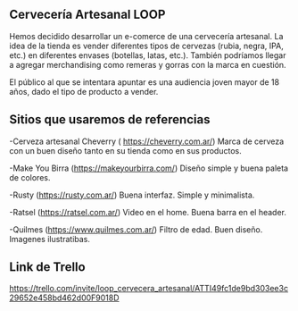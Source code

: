 ## Cervecería Artesanal LOOP

Hemos decidido desarrollar un e-comerce de una cervecería artesanal. La idea de la tienda es vender diferentes tipos de cervezas (rubia, negra, IPA, etc.) en diferentes envases (botellas, latas, etc.). También podríamos llegar a agregar merchandising como remeras y gorras con la marca en cuestión.

El público al que se intentara apuntar es una audiencia joven mayor de 18 años, dado el tipo de producto a vender.

## Sitios que usaremos de referencias

-Cerveza artesanal Cheverry ( https://cheverry.com.ar/)
Marca de cerveza con un buen diseño tanto en su tienda como en sus productos.

-Make You Birra (https://makeyourbirra.com/)
Diseño simple y buena paleta de colores.

-Rusty (https://rusty.com.ar/)
Buena interfaz. Simple y minimalista.

-Ratsel (https://ratsel.com.ar/)
Video en el home. Buena barra en el header.

-Quilmes (https://www.quilmes.com.ar/)
Filtro de edad. Buen diseño. Imagenes ilustratibas.


## Link de Trello 
https://trello.com/invite/loop_cervecera_artesanal/ATTI49fc1de9bd303ee3c29652e458bd462d00F9018D
